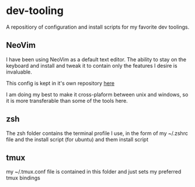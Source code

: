 # dev-tooling
A repositiory of configuration and install scripts for my favorite dev toolings.

## NeoVim
I have been using NeoVim as a default text editor. The ability to stay on the keyboard and install and tweak it to contain only the features I desire is invaluable. 

This config is kept in it's own repository [here](https://github.com/Xacheri/neovim-config)

I am doing my best to make it cross-plaform between unix and windows, so it is more transferable than some of the tools here.

## zsh
The zsh folder contains the terminal profile I use, in the form of my ~/.zshrc file
and the install script (for ubuntu) and them install script

## tmux
my ~/.tmux.conf file is contained in this folder and just sets my preferred tmux bindings
